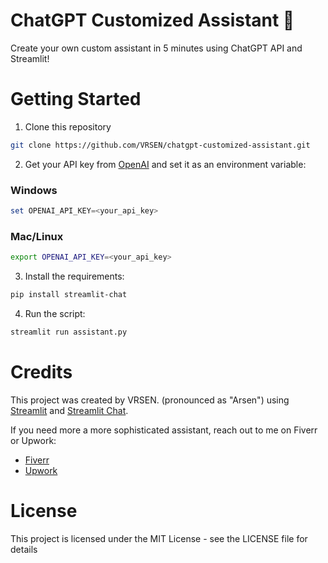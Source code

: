 # ChatGPT Customized Assistant 🤖
Create your own custom assistant in 5 minutes using ChatGPT API and Streamlit!

# Getting Started
1. Clone this repository
```bash
git clone https://github.com/VRSEN/chatgpt-customized-assistant.git
```
2. Get your API key from [OpenAI](https://platform.openai.com/account/api-keys) and set it as an environment variable:
### Windows
```powershell
set OPENAI_API_KEY=<your_api_key>
```
### Mac/Linux
```bash
export OPENAI_API_KEY=<your_api_key>
``` 
3. Install the requirements:
```bash
pip install streamlit-chat 
```
4. Run the script:
```bash
streamlit run assistant.py
```

# Credits
This project was created by VRSEN. (pronounced as "Arsen") using [Streamlit](https://streamlit.io/) 
and [Streamlit Chat](https://github.com/AI-Yash/st-chat).

If you need more a more sophisticated assistant, reach out to me on Fiverr or Upwork:
- [Fiverr](https://www.fiverr.com/arseny9795)
- [Upwork](https://www.upwork.com/freelancers/~01214517c56834a591)

# License
This project is licensed under the MIT License - see the LICENSE file for details
